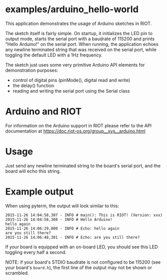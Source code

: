 examples/arduino_hello-world
============================
This application demonstrates the usage of Arduino sketches in RIOT.

The sketch itself is fairly simple. On startup, it initializes the LED pin to
output mode, starts the serial port with a baudrate of 115200 and prints
"Hello Arduino!" on the serial port. When running, the application echoes any
newline terminated string that was received on the serial port, while toggling
the default LED with a 1Hz frequency.

The sketch just uses some very primitive Arduino API elements for demonstration
purposes:
- control of digital pins (pinMode(), digital read and write)
- the delay() function
- reading and writing the serial port using the Serial class

Arduino and RIOT
================
For information on the Arduino support in RIOT please refer to the API
documentation at https://doc.riot-os.org/group__sys__arduino.html

Usage
=====
Just send any newline terminated string to the board's serial port, and the
board will echo this string.

Example output
==============
When using pyterm, the output will look similar to this:
```
2015-11-26 14:04:58,307 - INFO # main(): This is RIOT! (Version: xxx)
2015-11-26 14:04:58,308 - INFO # Hello Arduino!
hello again
2015-11-26 14:06:29,800 - INFO # Echo: hello again
are you still there?
2015-11-26 14:06:48,301 - INFO # Echo: are you still there?

```
If your board is equipped with an on-board LED, you should see this LED toggling
every half a second.

NOTE: if your board's STDIO baudrate is not configured to be 115200 (see your
board's `board.h`), the first line of the output may not be shown or scrambled.

